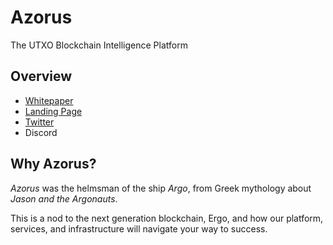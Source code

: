 # Azorus

The UTXO Blockchain Intelligence Platform

## Overview

* [Whitepaper](https://github.com/gsblabsio/azorus-internal/blob/main/WHITEPAPER.md)
* [Landing Page](https://www.azorus.xyz/)
* [Twitter](https://twitter.com/azorus_xyz)
* Discord

## Why Azorus?

*Azorus* was the helmsman of the ship *Argo*, from Greek mythology about *Jason and the Argonauts*.

This is a nod to the next generation blockchain, Ergo, and how our platform, services, and infrastructure will navigate your way to success. 



